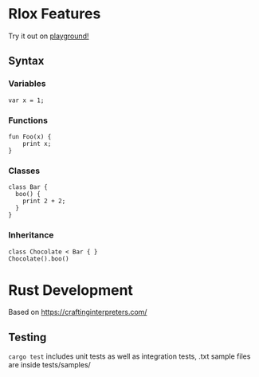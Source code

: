 # Rlox Features
Try it out on [playground!](https://theojl6.github.io/)

## Syntax

### Variables
```
var x = 1;
```

### Functions
```
fun Foo(x) { 
    print x;
}
```

### Classes
```
class Bar {
  boo() {
    print 2 + 2;
  }
}
```

### Inheritance
```
class Chocolate < Bar { }
Chocolate().boo()
```

# Rust Development
Based on https://craftinginterpreters.com/ 

## Testing
`cargo test`
includes unit tests as well as integration tests, .txt sample files are inside tests/samples/
